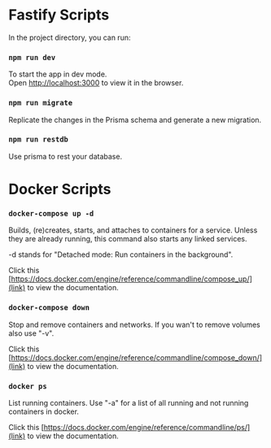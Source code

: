 # Fastify Scripts

In the project directory, you can run:

### `npm run dev`

To start the app in dev mode.\
Open [http://localhost:3000](http://localhost:3000) to view it in the browser.

### `npm run migrate`

Replicate the changes in the Prisma schema and generate a new migration.

### `npm run restdb`

Use prisma to rest your database.

# Docker Scripts

### `docker-compose up -d`

Builds, (re)creates, starts, and attaches to containers for a service.
Unless they are already running, this command also starts any linked services.

-d stands for "Detached mode: Run containers in the background".

Click this [https://docs.docker.com/engine/reference/commandline/compose_up/](link) to view the documentation.

### `docker-compose down`

Stop and remove containers and networks. If you wan't to remove volumes also use "-v".

Click this [https://docs.docker.com/engine/reference/commandline/compose_down/](link) to view the documentation.

### `docker ps`

List running containers. Use "-a" for a list of all running and not running containers in docker.

Click this [https://docs.docker.com/engine/reference/commandline/ps/](link) to view the documentation.
